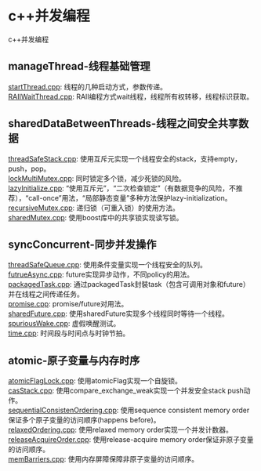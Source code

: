 # c++并发编程
c++并发编程

## manageThread-线程基础管理
[startThread.cpp](https://github.com/zhaocc1106/cpp_concurrent_program/blob/master/manageThread/startThread.cpp): 线程的几种启动方式，参数传递。<br>
[RAIIWaitThread.cpp](https://github.com/zhaocc1106/cpp_concurrent_program/blob/master/manageThread/RAIIWaitThread.cpp): RAII编程方式wait线程，线程所有权转移，线程标识获取。<br>

## sharedDataBetweenThreads-线程之间安全共享数据
[threadSafeStack.cpp](https://github.com/zhaocc1106/cpp_concurrent_program/blob/master/sharedDataBetweenThreads/threadSafeStack.cpp): 使用互斥元实现一个线程安全的stack，支持empty，push，pop。<br>
[lockMultiMutex.cpp](https://github.com/zhaocc1106/cpp_concurrent_program/blob/master/sharedDataBetweenThreads/lockMultiMutex.cpp): 同时锁定多个锁，减少死锁的风险。<br>
[lazyInitialize.cpp](https://github.com/zhaocc1106/cpp_concurrent_program/blob/master/sharedDataBetweenThreads/lazyIntialize.cpp): “使用互斥元”，“二次检查锁定”（有数据竞争的风险，不推荐），“call-once”用法，“局部静态变量”多种方法保护lazy-initialization。<br>
[recursiveMutex.cpp](https://github.com/zhaocc1106/cpp_concurrent_program/blob/master/sharedDataBetweenThreads/recursiveMutex.cpp): 递归锁（可重入锁）的使用方法。<br>
[sharedMutex.cpp](https://github.com/zhaocc1106/cpp_concurrent_program/blob/master/sharedDataBetweenThreads/sharedMutex.cpp): 使用boost库中的共享锁实现读写锁。<br>

## syncConcurrent-同步并发操作
[threadSafeQueue.cpp](https://github.com/zhaocc1106/cpp_concurrent_program/blob/master/syncConcurrent/threadSafeQueue.cpp): 使用条件变量实现一个线程安全的队列。<br>
[futrueAsync.cpp](https://github.com/zhaocc1106/cpp_concurrent_program/blob/master/syncConcurrent/futureAsync.cpp): future实现异步动作，不同policy的用法。<br>
[packagedTask.cpp](https://github.com/zhaocc1106/cpp_concurrent_program/blob/master/syncConcurrent/packagedTask.cpp): 通过packagedTask封裝task（包含可调用对象和future）并在线程之间传递任务。<br>
[promise.cpp](https://github.com/zhaocc1106/cpp_concurrent_program/blob/master/syncConcurrent/promise.cpp): promise/future对用法。<br>
[sharedFuture.cpp](https://github.com/zhaocc1106/cpp_concurrent_program/blob/master/syncConcurrent/sharedFuture.cpp): 使用sharedFuture实现多个线程同时等待一个线程。<br>
[spuriousWake.cpp](https://github.com/zhaocc1106/cpp_concurrent_program/blob/master/syncConcurrent/spuriousWake.cpp): 虚假唤醒测试。<br>
[time.cpp](https://github.com/zhaocc1106/cpp_concurrent_program/blob/master/syncConcurrent/time.cpp): 时间段与时间点与时钟节拍。<br>

## atomic-原子变量与内存时序
[atomicFlagLock.cpp](https://github.com/zhaocc1106/cpp_concurrent_program/blob/master/atomic/atomicFlagLock.cpp): 使用atomicFlag实现一个自旋锁。<br>
[casStack.cpp](https://github.com/zhaocc1106/cpp_concurrent_program/blob/master/atomic/casStack.cpp): 使用compare_exchange_weak实现一个并发安全stack push动作。<br>
[sequentialConsistenOrdering.cpp](https://github.com/zhaocc1106/cpp_concurrent_program/blob/master/atomic/sequentialConsistenOrdering.cpp): 使用sequence consistent memory order保证多个原子变量的访问顺序(happens before)。<br>
[relaxedOrdering.cpp](https://github.com/zhaocc1106/cpp_concurrent_program/blob/master/atomic/relaxedOrdering.cpp): 使用relaxed memory order实现一个并发计数器。<br>
[releaseAcquireOrder.cpp](https://github.com/zhaocc1106/cpp_concurrent_program/blob/master/atomic/releaseAcquireOrder.cpp): 使用release-acquire memory order保证非原子变量的访问顺序。<br>
[memBarriers.cpp](https://github.com/zhaocc1106/cpp_concurrent_program/blob/master/atomic/memBarriers.cpp): 使用内存屏障保障非原子变量的访问顺序。<br>
